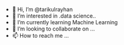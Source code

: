 - 👋 Hi, I’m @tarikulrayhan
- 👀 I’m interested in .data science..
- 🌱 I’m currently learning Machine Learning
- 💞️ I’m looking to collaborate on ...
- 📫 How to reach me ...

<!---
tarikulrayhan/tarikulrayhan is a ✨ special ✨ repository because its `README.md` (this file) appears on your GitHub profile.
You can click the Preview link to take a look at your changes.
--->
